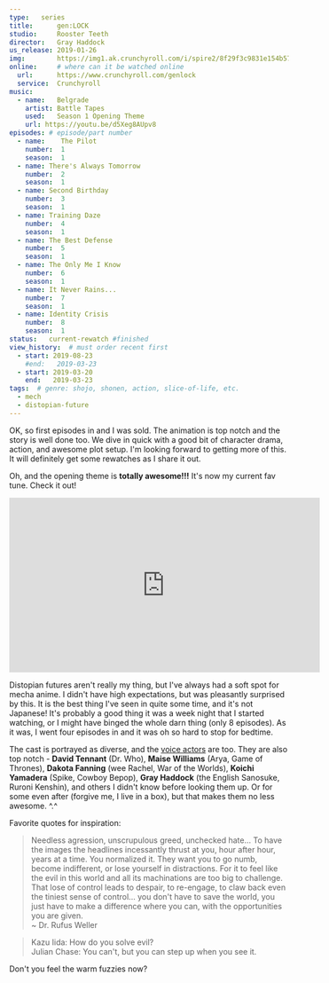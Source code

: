 ```yaml
---
type:   series
title:      gen:LOCK
studio:     Rooster Teeth
director:   Gray Haddock
us_release: 2019-01-26 
img:        https://img1.ak.crunchyroll.com/i/spire2/8f29f3c9831e154b5710c404f054e1ee1552422805_full.jpg 
online:     # where can it be watched online
  url:      https://www.crunchyroll.com/genlock
  service:  Crunchyroll
music:
  - name:   Belgrade
    artist: Battle Tapes
    used:   Season 1 Opening Theme
    url: https://youtu.be/d5Xeg8AUpv8
episodes: # episode/part number
  - name:    The Pilot
    number:  1
    season:  1
  - name: There's Always Tomorrow
    number:  2
    season:  1
  - name: Second Birthday
    number:  3
    season:  1
  - name: Training Daze
    number:  4
    season:  1
  - name: The Best Defense
    number:  5
    season:  1
  - name: The Only Me I Know
    number:  6
    season:  1
  - name: It Never Rains...
    number:  7
    season:  1
  - name: Identity Crisis
    number:  8
    season:  1
status:   current-rewatch #finished
view_history:  # must order recent first
  - start: 2019-08-23
    #end:   2019-03-23
  - start: 2019-03-20
    end:   2019-03-23
tags:  # genre: shojo, shonen, action, slice-of-life, etc.
  - mech
  - distopian-future
---
```


OK, so first episodes in and I was sold. The animation is top notch and the story is well done too. We dive in quick with a good bit of character drama, action, and awesome plot setup. I'm looking forward to getting more of this. It will definitely get some rewatches as I share it out.

Oh, and the opening theme is __totally awesome!!!__ It's now my current fav tune.  Check it out!
<iframe width="560" height="315" src="https://www.youtube.com/embed/mO1cRVtOeeo" frameborder="0" allow="accelerometer; autoplay; encrypted-media; gyroscope; picture-in-picture" allowfullscreen></iframe>

Distopian futures aren't really my thing, but I've always had a soft spot for mecha anime. I didn't have high expectations, but was pleasantly surprised by this. It is the best thing I've seen in quite some time, and it's not Japanese! It's probably a good thing it was a week night that I started watching, or I might have binged the whole darn thing (only 8 episodes). As it was, I went four episodes in and it was oh so hard to stop for bedtime.

The cast is portrayed as diverse, and the [voice actors](https://en.wikipedia.org/wiki/Gen:Lock#Main_cast) are too. They are also top notch - __David Tennant__ (Dr. Who), __Maise Williams__ (Arya, Game of Thrones), __Dakota Fanning__ (wee Rachel, War of the Worlds), __Koichi Yamadera__ (Spike, Cowboy Bepop), __Gray Haddock__ (the English Sanosuke, Ruroni Kenshin), and others I didn't know before looking them up. Or for some even after (forgive me, I live in a box), but that makes them no less awesome. ^.^ 

Favorite quotes for inspiration:

> Needless agression, unscrupulous greed, unchecked hate... To have the images the headlines incessantly thrust at you, hour after hour, years at a time. You normalized it. They want you to go numb, become indifferent, or lose yourself in distractions. For it to feel like the evil in this world and all its machinations are too big to challenge. That lose of control leads to despair, to re-engage, to claw back even the tiniest sense of control... you don't have to save the world, you just have to make a difference where you can, with the opportunities you are given.   
> ~ Dr. Rufus Weller

> Kazu Iida: How do you solve evil?    
> Julian Chase: You can't, but you can step up when you see it.

Don't you feel the warm fuzzies now?


